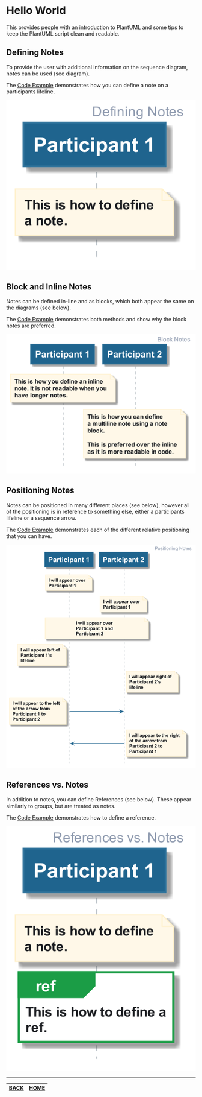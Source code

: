 # Hello World

This provides people with an introduction to PlantUML and some tips to keep the
PlantUML script clean and readable.

## Defining Notes

To provide the user with additional information on the sequence diagram, notes can be used (see diagram).

The [Code Example](./01_defining_notes.plantuml) demonstrates how you can define a note on a participants lifeline.

![Defining Groups](./generated/01_defining_notes.png)

## Block and Inline Notes

Notes can be defined in-line and as blocks, which both appear the same on the diagrams (see below).

The [Code Example](./02_block_notes.plantuml) demonstrates both methods and show why the block notes are preferred.

![Group Types](./generated/02_block_notes.png)

## Positioning Notes

Notes can be positioned in many different places (see below), however all of the positioning is in 
reference to something else, either a participants lifeline or a sequence arrow.

The [Code Example](./03_positioning_notes.plantuml) demonstrates each of the different relative
positioning that you can have.

![Group Messages](./generated/03_positioning_notes.png)

## References vs. Notes

In addition to notes, you can define References (see below). These appear similarly to 
groups, but are treated as notes.

The [Code Example](./04_references_vs_notes.plantuml) demonstrates how to define a reference.

![Else Group](./generated/04_references_vs_notes.png)
________

| [BACK](../README.md) | [HOME](../../README.md) |
|:--------------------:|:-----------------------:|
